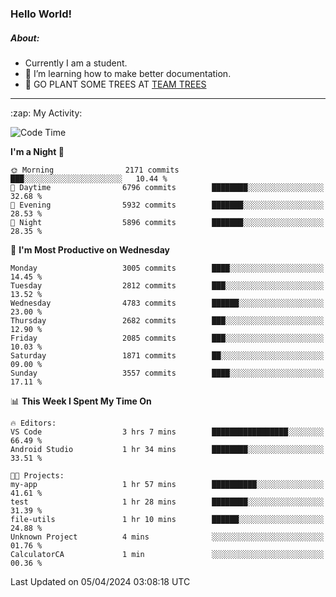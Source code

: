 ### Hello World!

##### About:
- Currently I am a student.
- 🌱 I’m learning how to make better documentation.
- 🌱 GO PLANT SOME TREES AT [TEAM TREES](https://teamtrees.org/)

---
  <summary>:zap: My Activity:</summary>
  
<!--START_SECTION:waka-->
![Code Time](http://img.shields.io/badge/Code%20Time-1%2C309%20hrs%2015%20mins-blue)

**I'm a Night 🦉** 

```text
🌞 Morning                2171 commits        ███░░░░░░░░░░░░░░░░░░░░░░   10.44 % 
🌆 Daytime                6796 commits        ████████░░░░░░░░░░░░░░░░░   32.68 % 
🌃 Evening                5932 commits        ███████░░░░░░░░░░░░░░░░░░   28.53 % 
🌙 Night                  5896 commits        ███████░░░░░░░░░░░░░░░░░░   28.35 % 
```
📅 **I'm Most Productive on Wednesday** 

```text
Monday                   3005 commits        ████░░░░░░░░░░░░░░░░░░░░░   14.45 % 
Tuesday                  2812 commits        ███░░░░░░░░░░░░░░░░░░░░░░   13.52 % 
Wednesday                4783 commits        ██████░░░░░░░░░░░░░░░░░░░   23.00 % 
Thursday                 2682 commits        ███░░░░░░░░░░░░░░░░░░░░░░   12.90 % 
Friday                   2085 commits        ███░░░░░░░░░░░░░░░░░░░░░░   10.03 % 
Saturday                 1871 commits        ██░░░░░░░░░░░░░░░░░░░░░░░   09.00 % 
Sunday                   3557 commits        ████░░░░░░░░░░░░░░░░░░░░░   17.11 % 
```


📊 **This Week I Spent My Time On** 

```text
🔥 Editors: 
VS Code                  3 hrs 7 mins        █████████████████░░░░░░░░   66.49 % 
Android Studio           1 hr 34 mins        ████████░░░░░░░░░░░░░░░░░   33.51 % 

🐱‍💻 Projects: 
my-app                   1 hr 57 mins        ██████████░░░░░░░░░░░░░░░   41.61 % 
test                     1 hr 28 mins        ████████░░░░░░░░░░░░░░░░░   31.39 % 
file-utils               1 hr 10 mins        ██████░░░░░░░░░░░░░░░░░░░   24.88 % 
Unknown Project          4 mins              ░░░░░░░░░░░░░░░░░░░░░░░░░   01.76 % 
CalculatorCA             1 min               ░░░░░░░░░░░░░░░░░░░░░░░░░   00.36 % 
```


 Last Updated on 05/04/2024 03:08:18 UTC
<!--END_SECTION:waka-->
